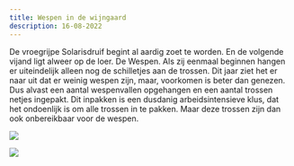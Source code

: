```yaml
---
title: Wespen in de wijngaard
description: 16-08-2022
---
```

De vroegrijpe Solarisdruif begint al aardig zoet te worden. En de volgende vijand ligt alweer op de loer. De Wespen. Als zij eenmaal beginnen hangen er uiteindelijk alleen nog de schilletjes aan de trossen. Dit jaar ziet het er naar uit dat er weinig wespen zijn, maar, voorkomen is beter dan genezen. Dus alvast een aantal wespenvallen opgehangen en een aantal trossen netjes ingepakt. Dit inpakken is een dusdanig arbeidsintensieve klus, dat het ondoenlijk is om alle trossen in te pakken. Maar deze trossen zijn dan ook onbereikbaar voor de wespen.

![](/img/2022-08-16-wespenvallen-opgehangen.jpg)

![](/img/2022-08-16-solaris-ingepakt.jpg)